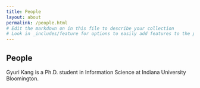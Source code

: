 ```yaml
---
title: People
layout: about
permalink: /people.html
# Edit the markdown on in this file to describe your collection
# Look in _includes/feature for options to easily add features to the page
---
```


## People
Gyuri Kang is a Ph.D. student in Information Science at Indiana University Bloomington.
